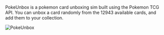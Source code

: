 PokeUnbox is a pokemon card unboxing sim built using the Pokemon TCG API. You can unbox a card randomly from the 12943 available cards, and add them to your collection. 

![PokeUnbox](demo.gif)
